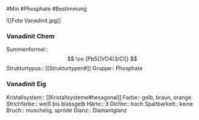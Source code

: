 #Min #Phosphate #Bestimmung 

![[Foto Vanadinit.jpg]]
<!--ID: 1705934303228-->


### Vanadinit Chem

Summenformel:: $$ \ce {Pb5[(VO4)3/Cl]} $$
Strukturtypus:: [[Strukturtypen#]]
Gruppe:: Phosphate
<!--ID: 1705934303232-->


### Vanadinit Eig

Kristallsystem:: [[Kristallsysteme#hexagonal]]
Farbe:: gelb, braun, orange
Strichfarbe:: weiß bis blassgelb
Härte:: 3
Dichte:: hoch
Spaltbarkeit:: keine 
Bruch:: muschelig, spröde
Glanz:: Diamantglanz
<!--ID: 1705934303237-->




